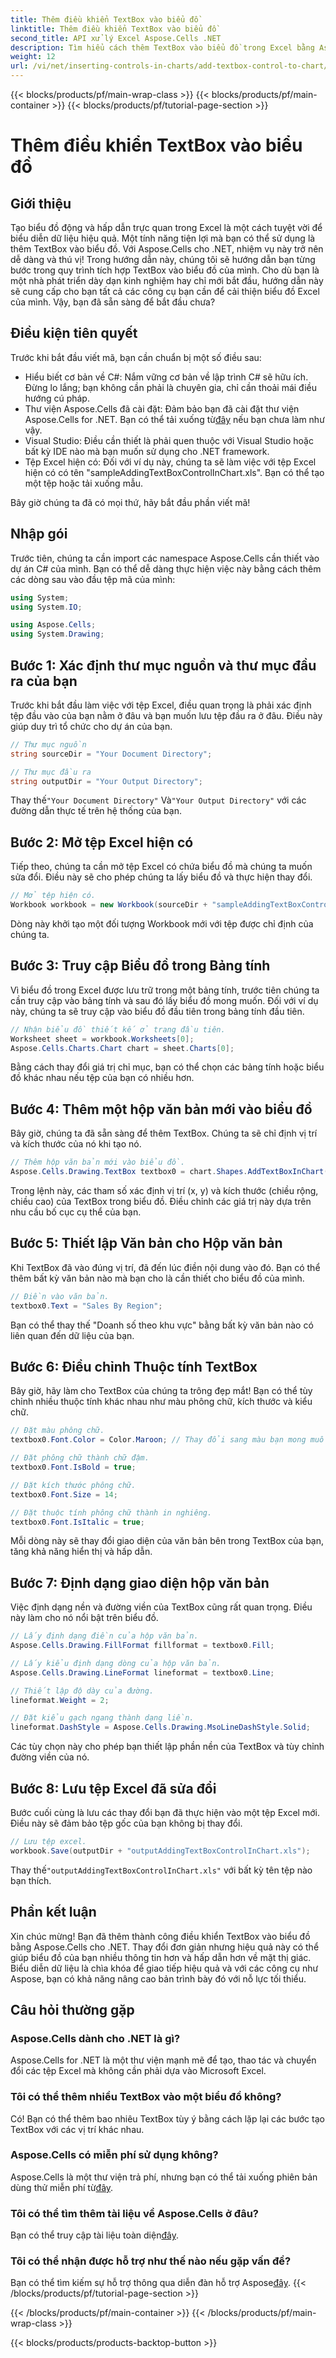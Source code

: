```yaml
---
title: Thêm điều khiển TextBox vào biểu đồ
linktitle: Thêm điều khiển TextBox vào biểu đồ
second_title: API xử lý Excel Aspose.Cells .NET
description: Tìm hiểu cách thêm TextBox vào biểu đồ trong Excel bằng Aspose.Cells cho .NET. Nâng cao khả năng trực quan hóa dữ liệu của bạn một cách dễ dàng.
weight: 12
url: /vi/net/inserting-controls-in-charts/add-textbox-control-to-chart/
---
```


{{< blocks/products/pf/main-wrap-class >}}
{{< blocks/products/pf/main-container >}}
{{< blocks/products/pf/tutorial-page-section >}}

# Thêm điều khiển TextBox vào biểu đồ

## Giới thiệu

Tạo biểu đồ động và hấp dẫn trực quan trong Excel là một cách tuyệt vời để biểu diễn dữ liệu hiệu quả. Một tính năng tiện lợi mà bạn có thể sử dụng là thêm TextBox vào biểu đồ. Với Aspose.Cells cho .NET, nhiệm vụ này trở nên dễ dàng và thú vị! Trong hướng dẫn này, chúng tôi sẽ hướng dẫn bạn từng bước trong quy trình tích hợp TextBox vào biểu đồ của mình. Cho dù bạn là một nhà phát triển dày dạn kinh nghiệm hay chỉ mới bắt đầu, hướng dẫn này sẽ cung cấp cho bạn tất cả các công cụ bạn cần để cải thiện biểu đồ Excel của mình. Vậy, bạn đã sẵn sàng để bắt đầu chưa?

## Điều kiện tiên quyết

Trước khi bắt đầu viết mã, bạn cần chuẩn bị một số điều sau:

- Hiểu biết cơ bản về C#: Nắm vững cơ bản về lập trình C# sẽ hữu ích. Đừng lo lắng; bạn không cần phải là chuyên gia, chỉ cần thoải mái điều hướng cú pháp.
-  Thư viện Aspose.Cells đã cài đặt: Đảm bảo bạn đã cài đặt thư viện Aspose.Cells for .NET. Bạn có thể tải xuống từ[đây](https://releases.aspose.com/cells/net/) nếu bạn chưa làm như vậy.
- Visual Studio: Điều cần thiết là phải quen thuộc với Visual Studio hoặc bất kỳ IDE nào mà bạn muốn sử dụng cho .NET framework.
- Tệp Excel hiện có: Đối với ví dụ này, chúng ta sẽ làm việc với tệp Excel hiện có có tên "sampleAddingTextBoxControlInChart.xls". Bạn có thể tạo một tệp hoặc tải xuống mẫu.

Bây giờ chúng ta đã có mọi thứ, hãy bắt đầu phần viết mã!

## Nhập gói

Trước tiên, chúng ta cần import các namespace Aspose.Cells cần thiết vào dự án C# của mình. Bạn có thể dễ dàng thực hiện việc này bằng cách thêm các dòng sau vào đầu tệp mã của mình:

```csharp
using System;
using System.IO;

using Aspose.Cells;
using System.Drawing;
```

## Bước 1: Xác định thư mục nguồn và thư mục đầu ra của bạn

Trước khi bắt đầu làm việc với tệp Excel, điều quan trọng là phải xác định tệp đầu vào của bạn nằm ở đâu và bạn muốn lưu tệp đầu ra ở đâu. Điều này giúp duy trì tổ chức cho dự án của bạn.

```csharp
// Thư mục nguồn
string sourceDir = "Your Document Directory";

// Thư mục đầu ra
string outputDir = "Your Output Directory";
```
 Thay thế`"Your Document Directory"` Và`"Your Output Directory"` với các đường dẫn thực tế trên hệ thống của bạn.

## Bước 2: Mở tệp Excel hiện có

Tiếp theo, chúng ta cần mở tệp Excel có chứa biểu đồ mà chúng ta muốn sửa đổi. Điều này sẽ cho phép chúng ta lấy biểu đồ và thực hiện thay đổi.

```csharp
// Mở tệp hiện có.
Workbook workbook = new Workbook(sourceDir + "sampleAddingTextBoxControlInChart.xls");
```
Dòng này khởi tạo một đối tượng Workbook mới với tệp được chỉ định của chúng ta.

## Bước 3: Truy cập Biểu đồ trong Bảng tính

Vì biểu đồ trong Excel được lưu trữ trong một bảng tính, trước tiên chúng ta cần truy cập vào bảng tính và sau đó lấy biểu đồ mong muốn. Đối với ví dụ này, chúng ta sẽ truy cập vào biểu đồ đầu tiên trong bảng tính đầu tiên.

```csharp
// Nhận biểu đồ thiết kế ở trang đầu tiên.
Worksheet sheet = workbook.Worksheets[0];
Aspose.Cells.Charts.Chart chart = sheet.Charts[0];
```
Bằng cách thay đổi giá trị chỉ mục, bạn có thể chọn các bảng tính hoặc biểu đồ khác nhau nếu tệp của bạn có nhiều hơn.

## Bước 4: Thêm một hộp văn bản mới vào biểu đồ

Bây giờ, chúng ta đã sẵn sàng để thêm TextBox. Chúng ta sẽ chỉ định vị trí và kích thước của nó khi tạo nó.

```csharp
// Thêm hộp văn bản mới vào biểu đồ.
Aspose.Cells.Drawing.TextBox textbox0 = chart.Shapes.AddTextBoxInChart(400, 1100, 350, 2550);
```
Trong lệnh này, các tham số xác định vị trí (x, y) và kích thước (chiều rộng, chiều cao) của TextBox trong biểu đồ. Điều chỉnh các giá trị này dựa trên nhu cầu bố cục cụ thể của bạn.

## Bước 5: Thiết lập Văn bản cho Hộp văn bản

Khi TextBox đã vào đúng vị trí, đã đến lúc điền nội dung vào đó. Bạn có thể thêm bất kỳ văn bản nào mà bạn cho là cần thiết cho biểu đồ của mình.

```csharp
// Điền vào văn bản.
textbox0.Text = "Sales By Region";
```
Bạn có thể thay thế "Doanh số theo khu vực" bằng bất kỳ văn bản nào có liên quan đến dữ liệu của bạn.

## Bước 6: Điều chỉnh Thuộc tính TextBox

Bây giờ, hãy làm cho TextBox của chúng ta trông đẹp mắt! Bạn có thể tùy chỉnh nhiều thuộc tính khác nhau như màu phông chữ, kích thước và kiểu chữ.

```csharp
// Đặt màu phông chữ.
textbox0.Font.Color = Color.Maroon; // Thay đổi sang màu bạn mong muốn

// Đặt phông chữ thành chữ đậm.
textbox0.Font.IsBold = true;

// Đặt kích thước phông chữ.
textbox0.Font.Size = 14;

// Đặt thuộc tính phông chữ thành in nghiêng.
textbox0.Font.IsItalic = true;
```

Mỗi dòng này sẽ thay đổi giao diện của văn bản bên trong TextBox của bạn, tăng khả năng hiển thị và hấp dẫn.

## Bước 7: Định dạng giao diện hộp văn bản

Việc định dạng nền và đường viền của TextBox cũng rất quan trọng. Điều này làm cho nó nổi bật trên biểu đồ.

```csharp
// Lấy định dạng điền của hộp văn bản.
Aspose.Cells.Drawing.FillFormat fillformat = textbox0.Fill;

// Lấy kiểu định dạng dòng của hộp văn bản.
Aspose.Cells.Drawing.LineFormat lineformat = textbox0.Line;

// Thiết lập độ dày của đường.
lineformat.Weight = 2;

// Đặt kiểu gạch ngang thành dạng liền.
lineformat.DashStyle = Aspose.Cells.Drawing.MsoLineDashStyle.Solid;
```

Các tùy chọn này cho phép bạn thiết lập phần nền của TextBox và tùy chỉnh đường viền của nó.

## Bước 8: Lưu tệp Excel đã sửa đổi

Bước cuối cùng là lưu các thay đổi bạn đã thực hiện vào một tệp Excel mới. Điều này sẽ đảm bảo tệp gốc của bạn không bị thay đổi.

```csharp
// Lưu tệp excel.
workbook.Save(outputDir + "outputAddingTextBoxControlInChart.xls");
```
 Thay thế`"outputAddingTextBoxControlInChart.xls"` với bất kỳ tên tệp nào bạn thích.

## Phần kết luận

Xin chúc mừng! Bạn đã thêm thành công điều khiển TextBox vào biểu đồ bằng Aspose.Cells cho .NET. Thay đổi đơn giản nhưng hiệu quả này có thể giúp biểu đồ của bạn nhiều thông tin hơn và hấp dẫn hơn về mặt thị giác. Biểu diễn dữ liệu là chìa khóa để giao tiếp hiệu quả và với các công cụ như Aspose, bạn có khả năng nâng cao bản trình bày đó với nỗ lực tối thiểu.

## Câu hỏi thường gặp

### Aspose.Cells dành cho .NET là gì?
Aspose.Cells for .NET là một thư viện mạnh mẽ để tạo, thao tác và chuyển đổi các tệp Excel mà không cần phải dựa vào Microsoft Excel.

### Tôi có thể thêm nhiều TextBox vào một biểu đồ không?
Có! Bạn có thể thêm bao nhiêu TextBox tùy ý bằng cách lặp lại các bước tạo TextBox với các vị trí khác nhau.

### Aspose.Cells có miễn phí sử dụng không?
Aspose.Cells là một thư viện trả phí, nhưng bạn có thể tải xuống phiên bản dùng thử miễn phí từ[đây](https://releases.aspose.com/).

### Tôi có thể tìm thêm tài liệu về Aspose.Cells ở đâu?
 Bạn có thể truy cập tài liệu toàn diện[đây](https://reference.aspose.com/cells/net/).

### Tôi có thể nhận được hỗ trợ như thế nào nếu gặp vấn đề?
 Bạn có thể tìm kiếm sự hỗ trợ thông qua diễn đàn hỗ trợ Aspose[đây](https://forum.aspose.com/c/cells/9).
{{< /blocks/products/pf/tutorial-page-section >}}

{{< /blocks/products/pf/main-container >}}
{{< /blocks/products/pf/main-wrap-class >}}

{{< blocks/products/products-backtop-button >}}
